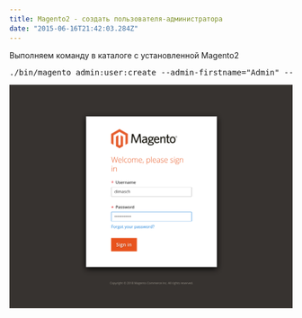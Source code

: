 ```yaml
---
title: Magento2 - cоздать пользователя-администратора
date: "2015-06-16T21:42:03.284Z"
---
```


Выполняем команду в каталоге с установленной Magento2

<pre>
./bin/magento admin:user:create --admin-firstname="Admin" --admin-lastname="User" --admin-email="dimasch@gmail.com" --admin-user="dimasch" --admin-password="dimasch"
</pre>

![Login to Magento2 backend](./login.png)